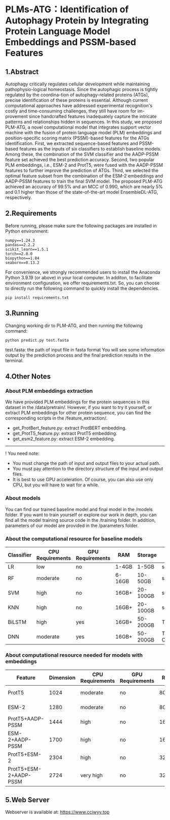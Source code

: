 # PLMs-ATG：Identification of Autophagy Protein by Integrating Protein Language Model Embeddings and PSSM-based Features
## 1.Abstract
Autophagy critically regulates cellular development while maintaining pathophysio-logical homeostasis. Since the autophagic process is tightly regulated by the coordina-tion of autophagy-related proteins (ATGs), precise identification of these proteins is essential. Although current computational approaches have addressed experimental recognition's costly and time-consuming challenges, they still have room for im-provement since handcrafted features inadequately capture the intricate patterns and relationships hidden in sequences. In this study, we proposed PLM-ATG, a novel computational model that integrates support vector machine with the fusion of protein language model (PLM) embeddings and position-specific scoring matrix (PSSM)-based features for the ATGs identification. First, we extracted sequence-based features and PSSM-based features as the inputs of six classifiers to establish baseline models. Among these, the combination of the SVM classifier and the AADP-PSSM feature set achieved the best prediction accuracy. Second, two popular PLM embeddings, i.e., ESM-2 and ProtT5, were fused with the AADP-PSSM features to further improve the prediction of ATGs. Third, we selected the optimal feature subset from the combination of the ESM-2 embeddings and AADP-PSSM features to train the final SVM model. The proposed PLM-ATG achieved an accuracy of 99.5% and an MCC of 0.990, which are nearly 5% and 0.1 higher than those of the state-of-the-art model EnsembleDL-ATG, respectively.
## 2.Requirements
Before running, please make sure the following packages are installed in Python environment:
```
numpy==1.24.3
pandas==2.2.2
scikit_learn==1.5.1
torch==2.0.0
biopython==1.84
seaborn==0.13.2
```
For convenience, we strongly recommended users to install the Anaconda Python 3.9.19 (or above) in your local computer.
In additon, to facilitate environment configuration, we offer requirements.txt. So, you can choose to directly run the following command to quickly install the dependencies.
```
pip install requirements.txt
```
## 3.Running
Changing working dir to PLM-ATG, and then running the following command:
```
python predict.py test.fasta
```
test.fasta: the path of input file in fasta format
You will see some information output by the prediction process and the final prediction results in the terminal.
## 4.Other Notes
### About PLM embeddings extraction
We have provided PLM embeddings for the protein sequences in this dataset in the /data/pretrain/. However, if you want to try it yourself, or extract PLM embeddings for other protein sequence, you can find the corresponding scripts in the /feature_extraction/.
- get_ProtBert_feature.py: extract ProtBERT embedding.
- get_ProtT5_feature.py: extract ProtT5 embedding.
- get_esm2_feature.py: extract ESM-2 embedding.
---
! You need note:
- You must change the path of input and output files to your actual path.
- You must pay attention to the directory structure of the input and output files.
- It is best to use GPU acceleration. Of course, you can also use only CPU, but you will have to wait for a while.
### About models
You can find our trained baseline model and final model in the /models folder. 
If you want to train yourself or explore our work in depth, you can find all the model training source code in the /training folder. 
In addition, parameters of our model are provided in the /parameters folder.
### About the computational resource for baseline models
| Classifier   | CPU Requirements  | GPU Requirements  | RAM      | Storage         |  other     |
|--------------|-----------|------------|--------------|--------------|---------------------------------|
| LR | low        | no         | 1-4GB        | 1-5GB        | scikit-learn                     |
| RF | moderate     | no         | 6-16GB       | 10-50GB      | scikit-learn           |
| SVM| high        | no         | 16GB+        | 20-100GB     | scikit-learn                |
| KNN   | high        | no         | 16GB+        | 20-100GB     |scikit-learn              |
| BiLSTM | high        | yes         | 16GB+        | 50-200GB     | TensorFlow/PyTorch                |
| DNN | moderate  | yes         | 16GB+        | 50-200GB     | TensorFlow/PyTorch, CUDA       |
### About computational resource needed for models with embeddings
| Feature                        | Dimension   | CPU Requirements  | GPU Requirements  | RAM        | Storage        |
|-----------------------------------|---------|----------|----------|-------------|-------------|
| ProtT5                            | 1024    | moderate     | no       | 8GB         | 10-50GB     |   
| ESM-2                             | 1280    | moderate     | no       | 8GB         | 10-50GB     |  
| ProtT5+AADP-PSSM                  | 1444    | high       | no       | 16GB+       | 20-100GB    |
| ESM-2+AADP-PSSM                   | 1700    | high       | no       | 16GB+       | 20-100GB    | 
| ProtT5+ESM-2                      | 2304    | high       | no       | 32GB+       | 50-200GB    | 
| ProtT5+ESM-2+AADP-PSSM            | 2724    | very high   | no       | 32GB+       | 50-200GB    | 

## 5.Web Server
Webserver is available at: https://www.cciwyy.top
